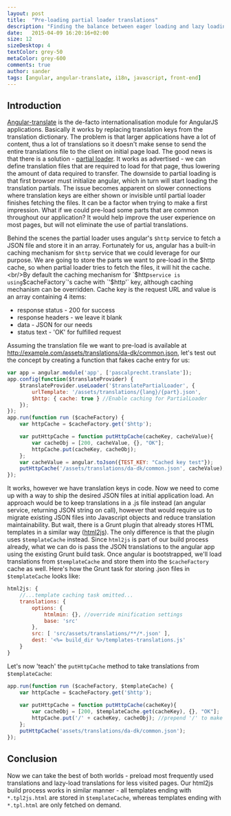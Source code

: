 ```yaml
---
layout: post
title:  "Pre-loading partial loader translations"
description: "Finding the balance between eager loading and lazy loading translation tables"
date:   2015-04-09 16:20:16+02:00
size: 12
sizeDesktop: 4
textColor: grey-50
metaColor: grey-600
comments: true
author: sander
tags: [angular, angular-translate, i18n, javascript, front-end]
---
```


## Introduction

[Angular-translate][angular-translate] is the de-facto internationalisation module for AngularJS applications. Basically it works by replacing translation keys from the translation dictionary. The problem is that larger applications have a lot of content, thus a lot of translations so it doesn't make sense to send the entire translations file to the client on initial page load. The good news is that there is a solution - [partial loader][loader-partial]. It works as advertised - we can define translation files that are required to load for that page, thus lowering the amount of data required to transfer. The downside to partial loading is that first browser must initialize angular, which in turn will start loading the translation partials. The issue becomes apparent on slower connections where translation keys are either shown or invisible until partial loader finishes fetching the files. It can be a factor when trying to make a first impression. What if we could pre-load some parts that are common throughout our application? It would help improve the user experience on most pages, but will not eliminate the use of partial translations.

Behind the scenes the partial loader uses angular's `$http` service to fetch a JSON file and store it in an array. Fortunately for us, angular has a built-in caching mechanism for `$http` service that we could leverage for our purpose. We are going to store the parts we want to pre-load in the $http cache, so when partial loader tries to fetch the files, it will hit the cache.<br/>By default the caching mechanism for `$http` service is using `$cacheFactory`'s cache with `'$http'` key, although caching mechanism can be overridden. Cache key is the request URL and value is an array containing 4 items:

- response status - 200 for success
- response headers - we leave it blank
- data - JSON for our needs
- status text - 'OK' for fulfilled request

Assuming the translation file we want to pre-load is available at http://example.com/assets/translations/da-dk/common.json, let's test out the concept by creating a function that fakes cache entry for us:


```javascript
var app = angular.module('app', ['pascalprecht.translate']);
app.config(function($translateProvider) {
    $translateProvider.useLoader('$translatePartialLoader', {
        urlTemplate: '/assets/translations/{lang}/{part}.json',
        $http: { cache: true } //Enable caching for PartialLoader
    });
});
app.run(function run ($cacheFactory) {
    var httpCache = $cacheFactory.get('$http');

    var putHttpCache = function putHttpCache(cacheKey, cacheValue){
        var cacheObj = [200, cacheValue, {}, "OK"];
        httpCache.put(cacheKey, cacheObj);
    };
    var cacheValue = angular.toJson({TEST_KEY: "Cached key test"});
    putHttpCache('/assets/translations/da-dk/common.json', cacheValue);
});
```

It works, however we have translation keys in code. Now we need to come up with a way to ship the desired JSON files at initial application load. An approach would be to keep translations in a .js file instead (an angular service, returning JSON string on call), however that would require us to migrate existing JSON files into Javascript objects and reduce translation maintainability. But wait, there is a Grunt plugin that already stores HTML templates in a similar way ([html2js][html2js]). The only difference is that the plugin uses `$templateCache` instead. Since `html2js` is part of our build process already, what we can do is pass the JSON translations to the angular app using the existing Grunt build task. Once angular is bootstrapped, we'll load translations from `$templateCache` and store them into the `$cacheFactory` cache as well. Here's how the Grunt task for storing .json files in `$templateCache` looks like:


```javascript
html2js: {
    //...template caching task omitted...
    translations: {
        options: {
            htmlmin: {}, //override minification settings
            base: 'src'
        },
        src: [ 'src/assets/translations/**/*.json' ],
        dest: '<%= build_dir %>/templates-translations.js'
    }
}
```

Let's now 'teach' the `putHttpCache` method to take translations from `$templateCache`:


```javascript
app.run(function run ($cacheFactory, $templateCache) {
    var httpCache = $cacheFactory.get('$http');
    
    var putHttpCache = function putHttpCache(cacheKey){
        var cacheObj = [200, $templateCache.get(cacheKey), {}, "OK"];
        httpCache.put('/' + cacheKey, cacheObj); //prepend '/' to make url's match
    };
    putHttpCache('assets/translations/da-dk/common.json');
});
```

## Conclusion

Now we can take the best of both worlds - preload most frequently used translations and lazy-load translations for less visited pages. Our html2js build process works in similar manner - all templates ending with `*.tpl2js.html` are stored in `$templateCache`, whereas templates ending with `*.tpl.html` are only fetched on demand.

[angular-translate]: https://angular-translate.github.io/
[loader-partial]: https://github.com/angular-translate/angular-translate/blob/master/src/service/loader-partial.js
[html2js]: https://github.com/karlgoldstein/grunt-html2js
